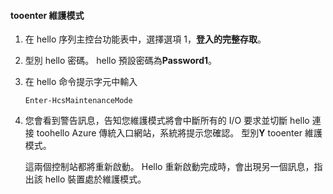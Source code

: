 <!--author=SharS last changed: 12/01/15-->

#### <a name="tooenter-maintenance-mode"></a>tooenter 維護模式
1. 在 hello 序列主控台功能表中，選擇選項 1，**登入的完整存取**。
2. 型別 hello 密碼。 hello 預設密碼為**Password1**。
3. 在 hello 命令提示字元中輸入
   
     `Enter-HcsMaintenanceMode`
4. 您會看到警告訊息，告知您維護模式將會中斷所有的 I/O 要求並切斷 hello 連接 toohello Azure 傳統入口網站，系統將提示您確認。 型別**Y** tooenter 維護模式。
   
    這兩個控制站都將重新啟動。 Hello 重新啟動完成時，會出現另一個訊息，指出該 hello 裝置處於維護模式。

